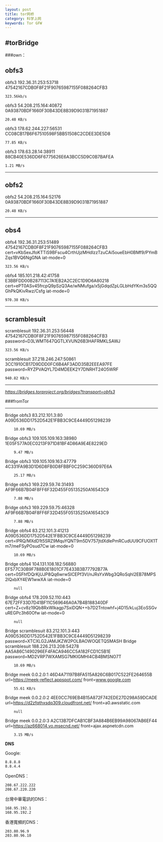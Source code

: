 ```yaml
---
layout: post
title: tor网桥
category: 科学上网
keywords: Tor GFW 
---
```


#torBridge
---
###own：


**obfs3**
---
obfs3 192.36.31.253:53718 47542167CDB0F8F21F90765987155F088264CFB3
	
	323.56kb/s

obfs3 54.208.215.164:40872 0A93870BDF1660F30B43DE8B39D9031B71951887


	20.48 KB/s

obfs3 178.62.244.227:56531 CC08CB17B6F67510598F5BB51508C2CDEE3DE5D8

	77.85 KB/s

obfs3 178.63.28.14:38911 88CB40E536DD6F6775626E6A3BCC5D9C0B7BAFEA

	1.21 MB/s

---
**obfs2**
---

obfs2 54.208.215.164:52176 0A93870BDF1660F30B43DE8B39D9031B71951887

	20.48 KB/s

---
**obs4**
---

obfs4 192.36.31.253:51489 47542167CDB0F8F21F90765987155F088264CFB3 cert=vKbSexJfoKTTiS9BFscu4CrthUjzMHdIzzTzuCAi5oueEbH0BMf9/PYmBZqs1BVQ6NgGNA iat-mode=0

	323.56 KB/s
	
obfs4 185.101.218.42:41758 E3BBFDD00B287113C7A1EB2A2C2EC1D9D6A80218 cert=ePT0ASv45frcpQ9pSzQ3Ae/wNMufga/x5jGdqdZpLGLbHdYKm3s5QQGhPkQKivRwz/Csfg iat-mode=0

	970.38 KB/s

---
**scramblesuit**
----

scramblesuit 192.36.31.253:56448 47542167CDB0F8F21F90765987155F088264CFB3 password=D3LWMT647QGTLXVUN26B3HAFRMKLSAWJ

	323.56 KB/s

scramblesuit 37.218.246.247:50861 3CC1910CB17D9DDD0FC6B4AF3ADD35B2EEEA97FE password=RYZPVAQYL7D4MDEEK2Y7DNRHT24O5WRF

	940.82 KB/s

---

*https://bridges.torproject.org/bridges?transport=obfs3*

###fromTor

---


Bridge obfs3 83.212.101.3:80 A09D536DD1752D542E1FBB3C9CE4449D51298239

		10.69 MB/s

Bridge obfs3 109.105.109.163:38980 1E05F577A0EC0213F971D81BF4D86A9E4E8229ED

		9.47 MB/s

Bridge obfs3 109.105.109.163:47779 4C331FA9B3D1D6D8FB0D8FBBF0C259C360D97E6A

		25.17 MB/s


Bridge obfs3 169.229.59.74:31493 AF9F66B7B04F8FF6F32D455F05135250A16543C9

		7.88 MB/s

Bridge obfs3 169.229.59.75:46328 AF9F66B7B04F8FF6F32D455F05135250A16543C9

		7.88 MB/s

Bridge obfs4 83.212.101.3:41213 A09D536DD1752D542E1FBB3C9CE4449D51298239 cert=lPRQ/MXdD1t5SRZ9MquYQNT9m5DV757jtdXdlePmRCudUU9CFUOX1Tm7/meFSyPOsud7Cw iat-mode=0

		10.69 MB/s

Bridge obfs4 104.131.108.182:56880 EF577C30B9F788B0E1801CF7E433B3B77792B77A cert=0SFhfDQrKjUJP8Qq6wrwSICEPf3Vl/nJRsYxWbg3QRoSqhl2EB78MPS2lQxbXY4EW1wwXA iat-mode=0

		null

Bridge obfs4 178.209.52.110:443 67E72FF33D7D41BF11C569646A0A7B4B188340DF cert=Z+cv8z19Qb8RxWlkagp7SxiDQN++b7D2Tntowhf+j4D15/kLuj3EoSSGvuREGPc3h60Ofw iat-mode=0

		null

Bridge scramblesuit 83.212.101.3:443 A09D536DD1752D542E1FBB3C9CE4449D51298239 password=XTCXLG2JAMJKZW2POLBAOWOQETQSMASH
Bridge scramblesuit 188.226.213.208:54278 AA5A86C1490296EF4FACA946CC5A182FCD1C5B1E password=MD2VRP7WXAMSG7MKIGMHI4CB4BMSNO7T

		10.69 MB/s

Bridge meek 0.0.2.0:1 46D4A71197B8FA515A826C6B017C522FE264655B url=https://meek-reflect.appspot.com/ front=www.google.com

		55.61 KB/s

Bridge meek 0.0.2.0:2 4EE0CC769EB4B15A872F742EDE27D298A59DCADE url=https://d2zfqthxsdq309.cloudfront.net/ front=a0.awsstatic.com

		null

Bridge meek 0.0.2.0:3 
A2C13B7DFCAB1CBF3A884B6EB99A98067AB6EF44 url=https://az668014.vo.msecnd.net/ front=ajax.aspnetcdn.com

		3.15 MB/s

**DNS**

Google:

	8.8.8.8
	8.8.4.4

OpenDNS：

	208.67.222.222
	208.67.220.220

台灣中華電訊的DNS：

	168.95.192.1
	168.95.192.2

香港寬頻的DNS：

	203.80.96.9
	203.80.96.10
